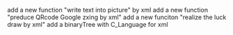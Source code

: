add a new function "write text into picture" by xml
add a new function "preduce QRcode Google zxing by xml"
add a new funciton "realize the luck draw by xml"
add a binaryTree with C_Language for xml

